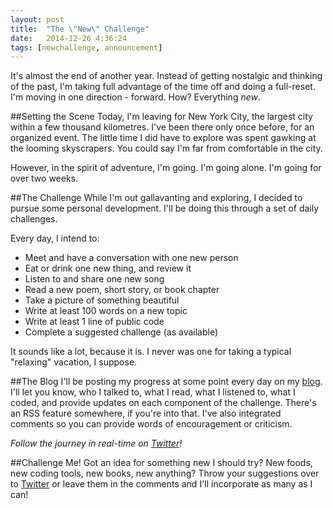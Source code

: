 ```yaml
---
layout: post
title:  "The \"New\" Challenge"
date:   2014-12-26 4:36:24
tags: [newchallenge, announcement]
---
```

It's almost the end of another year. Instead of getting nostalgic and thinking of the past, I'm taking full advantage of the time off and doing a full-reset. I'm moving in one direction - forward. How? Everything _new_.

##Setting the Scene
Today, I'm leaving for New York City, the largest city within a few thousand kilometres. I've been there only once before, for an organized event. The little time I did have to explore was spent gawking at the looming skyscrapers. You could say I'm far from comfortable in the city.

However, in the spirit of adventure, I'm going. I'm going alone. I'm going for over two weeks.

##The Challenge
While I'm out gallavanting and exploring, I decided to pursue some personal development. I'll be doing this through a set of daily challenges.

Every day, I intend to:
* Meet and have a conversation with one new person
* Eat or drink one new thing, and review it
* Listen to and share one new song
* Read a new poem, short story, or book chapter
* Take a picture of something beautiful
* Write at least 100 words on a new topic
* Write at least 1 line of public code
* Complete a suggested challenge (as available)

It sounds like a lot, because it is. I never was one for taking a typical "relaxing" vacation, I suppose.

##The Blog
I'll be posting my progress at some point every day on my [blog][blog]. I'll let you know, who I talked to, what I read, what I listened to, what I coded, and provide updates on each component of the challenge. There's an RSS feature somewhere, if you're into that. I've also integrated comments so you can provide words of encouragement or criticism.

_Follow the journey in real-time on [Twitter][twitter]!_

##Challenge Me!
Got an idea for something new I should try? New foods, new coding tools, new books, new anything? Throw your suggestions over to [Twitter][twitter] or leave them in the comments and I'll incorporate as many as I can!

[twitter]: http://twitter.com/arielle_van
[blog]: http://blog.ariari.io
